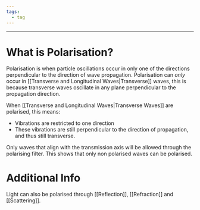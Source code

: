```yaml
---
tags:
  - tag
---
```

---

# What is Polarisation?

Polarisation is when particle oscillations occur in only one of the directions perpendicular to the direction of wave propagation. 
Polarisation can *only* occur in [[Transverse and Longitudinal Waves|Transverse]] waves, this is because transverse waves oscillate in any plane perpendicular to the propagation direction.

When [[Transverse and Longitudinal Waves|Transverse Waves]] are polarised, this means:
- Vibrations are restricted to one direction
- These vibrations are still perpendicular to the direction of propagation, and thus still transverse.

Only waves that align with the transmission axis will be allowed through the polarising filter. This shows that only non polarised waves can be polarised.

# Additional Info

Light can also be polarised through [[Reflection]], [[Refraction]] and [[Scattering]]. 
